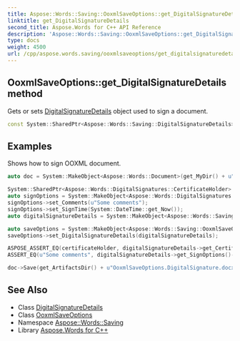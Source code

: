 ```yaml
---
title: Aspose::Words::Saving::OoxmlSaveOptions::get_DigitalSignatureDetails method
linktitle: get_DigitalSignatureDetails
second_title: Aspose.Words for C++ API Reference
description: 'Aspose::Words::Saving::OoxmlSaveOptions::get_DigitalSignatureDetails method. Gets or sets DigitalSignatureDetails object used to sign a document in C++.'
type: docs
weight: 4500
url: /cpp/aspose.words.saving/ooxmlsaveoptions/get_digitalsignaturedetails/
---
```

## OoxmlSaveOptions::get_DigitalSignatureDetails method


Gets or sets [DigitalSignatureDetails](../../digitalsignaturedetails/) object used to sign a document.

```cpp
const System::SharedPtr<Aspose::Words::Saving::DigitalSignatureDetails> & Aspose::Words::Saving::OoxmlSaveOptions::get_DigitalSignatureDetails() const
```


## Examples



Shows how to sign OOXML document. 
```cpp
auto doc = System::MakeObject<Aspose::Words::Document>(get_MyDir() + u"Document.docx");

System::SharedPtr<Aspose::Words::DigitalSignatures::CertificateHolder> certificateHolder = Aspose::Words::DigitalSignatures::CertificateHolder::Create(get_MyDir() + u"morzal.pfx", u"aw");
auto signOptions = System::MakeObject<Aspose::Words::DigitalSignatures::SignOptions>();
signOptions->set_Comments(u"Some comments");
signOptions->set_SignTime(System::DateTime::get_Now());
auto digitalSignatureDetails = System::MakeObject<Aspose::Words::Saving::DigitalSignatureDetails>(certificateHolder, signOptions);

auto saveOptions = System::MakeObject<Aspose::Words::Saving::OoxmlSaveOptions>();
saveOptions->set_DigitalSignatureDetails(digitalSignatureDetails);

ASPOSE_ASSERT_EQ(certificateHolder, digitalSignatureDetails->get_CertificateHolder());
ASSERT_EQ(u"Some comments", digitalSignatureDetails->get_SignOptions()->get_Comments());

doc->Save(get_ArtifactsDir() + u"OoxmlSaveOptions.DigitalSignature.docx", saveOptions);
```

## See Also

* Class [DigitalSignatureDetails](../../digitalsignaturedetails/)
* Class [OoxmlSaveOptions](../)
* Namespace [Aspose::Words::Saving](../../)
* Library [Aspose.Words for C++](../../../)

